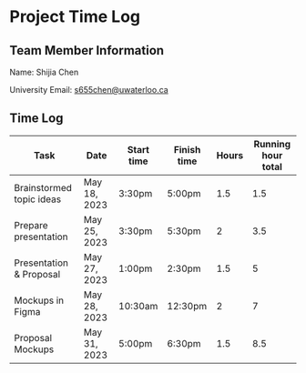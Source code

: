 # Project Time Log

## Team Member Information

Name: Shijia Chen

University Email: <s655chen@uwaterloo.ca>

## Time Log

| Task                     | Date         | Start time | Finish time | Hours | Running hour total |
| ------------------------ | ------------ | ---------- | ----------- | ----- | ------------------ |
| Brainstormed topic ideas | May 18, 2023 | 3:30pm     | 5:00pm      | 1.5   | 1.5                |
| Prepare presentation     | May 25, 2023 | 3:30pm     | 5:30pm      | 2     | 3.5                |
| Presentation & Proposal  | May 27, 2023 | 1:00pm     | 2:30pm      | 1.5   | 5                  |
| Mockups in Figma         | May 28, 2023 | 10:30am    | 12:30pm     | 2     | 7                  |
| Proposal Mockups         | May 31, 2023 | 5:00pm     |  6:30pm     | 1.5   | 8.5                |

